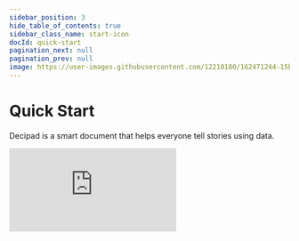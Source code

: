 ```yaml
---
sidebar_position: 3
hide_table_of_contents: true
sidebar_class_name: start-icon
docId: quick-start
pagination_next: null
pagination_prev: null
image: https://user-images.githubusercontent.com/12210180/162471244-15b6b5ba-5ed3-45ee-a6e0-475d1b018053.png
---
```


# Quick Start

Decipad is a smart document that helps everyone tell stories using data.

<div style={{position: 'relative', paddingBottom: '59.01639344262295%', height: 0}}>
  <iframe src="https://www.loom.com/embed/e18301fb8aa748eca8f7be0ce38c9e6a?sid=726a1216-91e3-4c61-9f55-8190c2ffa632?hide_owner=true&hide_share=true&hide_title=true&hideEmbedTopBar=true" frameBorder={0} webkitallowfullscreen mozallowfullscreen allowFullScreen style={{position: 'absolute', top: 0, left: 0, width: '100%', height: '100%'}} />
</div>

<br />

## Start Exploring

import {
newNotebookBadge,
GridContainer,
Card,
} from '@site/src/components/GalleryCards';

<GridContainer>
  <Card title="Templates" notebook="https://www.decipad.com/templates" description="Notebooks to get you started." />

  <Card title="Videos" notebook="/docs/videos" description="Watch quick videos on all things Decipad." />

  <Card title="Notebooks" notebook="/docs/quick-start/formulas" description="Combine numbers and narrative to share insights on data." />

  <Card title="Formulas" notebook="/docs/quick-start/formulas" description="Create quick calculations people can follow." />

  <Card title="Tables" notebook="/docs/quick-start/tables" description="Organize data and create quick calculations." />

  <Card title="Charts" notebook="/docs/quick-start/charts" description="Create quick visualizations for your data." />

  <Card title="Data Views" notebook="/docs/quick-start/data-views" description="Pivot your data to quickly highlight information." />

  <Card title="Interactive Widgets" notebook="/docs/quick-start/widgets" description="Explore data in real-time and create interactive notebooks." />

  <Card title="Inline Results" notebook="/docs/quick-start/inline-results" description="Explain results and conclusions." />

  <Card title="Data Integrations" notebook="/docs/integrations/basics" description="Quickly import data to analyze and visualize." />
</GridContainer>
